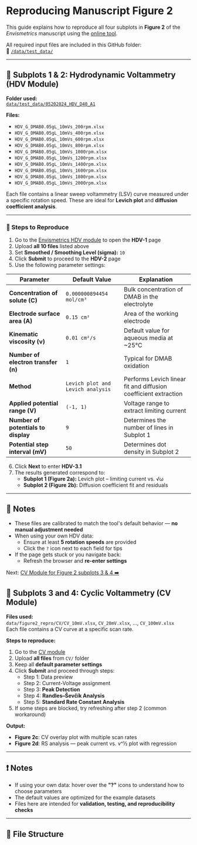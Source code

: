 # Reproducing Manuscript Figure 2

This guide explains how to reproduce all four subplots in **Figure 2** of the *Envismetrics* manuscript using the [online tool](https://envismetrics.streamlit.app/).

All required input files are included in this GitHub folder:  
🔗 [`/data/test_data/`](https://github.com/Woffee/Envismetrics/tree/main/data/test_data)

---
## 🧪 Subplots 1 & 2: Hydrodynamic Voltammetry (HDV Module)

**Folder used:**  
[`data/test_data/05202024_HDV_D40_A1`](https://github.com/Woffee/Envismetrics/tree/main/data/test_data/05202024_HDV_D40_A1)

**Files:**  
- `HDV_G_DMAB0.05gL_10mVs_200rpm.xlsx`  
- `HDV_G_DMAB0.05gL_10mVs_400rpm.xlsx`  
- `HDV_G_DMAB0.05gL_10mVs_600rpm.xlsx`  
- `HDV_G_DMAB0.05gL_10mVs_800rpm.xlsx`  
- `HDV_G_DMAB0.05gL_10mVs_1000rpm.xlsx`  
- `HDV_G_DMAB0.05gL_10mVs_1200rpm.xlsx`  
- `HDV_G_DMAB0.05gL_10mVs_1400rpm.xlsx`  
- `HDV_G_DMAB0.05gL_10mVs_1600rpm.xlsx`  
- `HDV_G_DMAB0.05gL_10mVs_1800rpm.xlsx`  
- `HDV_G_DMAB0.05gL_10mVs_2000rpm.xlsx`

Each file contains a linear sweep voltammetry (LSV) curve measured under a specific rotation speed. These are ideal for **Levich plot** and **diffusion coefficient analysis**.

---

### 🔧 Steps to Reproduce

1. Go to the [Envismetrics HDV module](http://34.162.1.1:8080/hyd_elec) to open the **HDV-1** page  
2. Upload **all 10 files** listed above  
3. Set **Smoothed / Smoothing Level (sigma):** `10`  
4. Click **Submit** to proceed to the **HDV-2** page  
5. Use the following parameter settings:

| Parameter                           | Default Value                     | Explanation                                                                              |
|-------------------------------------|-----------------------------------|------------------------------------------------------------------------------------------|
| **Concentration of solute (C)**     | `0.000000894454 mol/cm³`          | Bulk concentration of DMAB in the electrolyte                                            |
| **Electrode surface area (A)**      | `0.15 cm²`                         | Area of the working electrode                                                            |
| **Kinematic viscosity (ν)**         | `0.01 cm²/s`                       | Default value for aqueous media at ~25°C                                                 |
| **Number of electron transfer (n)** | `1`                                | Typical for DMAB oxidation                                                               |
| **Method**                          | `Levich plot and Levich analysis` | Performs Levich linear fit and diffusion coefficient extraction                          |
| **Applied potential range (V)**     | `(-1, 1)`                          | Voltage range to extract limiting current                                                |
| **Number of potentials to display** | `9`                                | Determines the number of lines in Subplot 1                                              |
| **Potential step interval (mV)**    | `50`                               | Determines dot density in Subplot 2                                                      |

6. Click **Next** to enter **HDV-3.1**  
7. The results generated correspond to:
   - **Subplot 1 (Figure 2a):** Levich plot – limiting current vs. √ω  
   - **Subplot 2 (Figure 2b):** Diffusion coefficient fit and residuals

---

## 📌 Notes

- These files are calibrated to match the tool's default behavior — **no manual adjustment needed**
- When using your own HDV data:
  - Ensure at least **5 rotation speeds** are provided
  - Click the `?` icon next to each field for tips
- If the page gets stuck or you navigate back:
  - Refresh the browser and **re-enter settings**

Next: [CV Module for Figure 2 subplots 3 & 4 ➡️](#)

## 🧪 Subplots 3 and 4: Cyclic Voltammetry (CV Module)

**Files used:**  
`data/figure2_repro/CV/CV_10mV.xlsx`, `CV_20mV.xlsx`, ..., `CV_100mV.xlsx`  
Each file contains a CV curve at a specific scan rate.

**Steps to reproduce:**

1. Go to the [CV module](https://envismetrics.streamlit.app/)
2. Upload **all files** from `CV/` folder
3. Keep all **default parameter settings**
4. Click **Submit** and proceed through steps:
   - Step 1: Data preview
   - Step 2: Current-Voltage assignment
   - Step 3: **Peak Detection**
   - Step 4: **Randles–Ševčík Analysis**
   - Step 5: **Standard Rate Constant Analysis**
5. If some steps are blocked, try refreshing after step 2 (common workaround)

**Output:**
- **Figure 2c**: CV overlay plot with multiple scan rates
- **Figure 2d**: RS analysis — peak current vs. v^½ plot with regression

---

## ❗ Notes

- If using your own data: hover over the **"?"** icons to understand how to choose parameters
- The default values are optimized for the example datasets
- Files here are intended for **validation, testing, and reproducibility checks**

---

## 📁 File Structure

